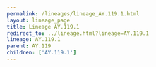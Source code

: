 ```yaml
---
permalink: /lineages/lineage_AY.119.1.html
layout: lineage_page
title: Lineage AY.119.1
redirect_to: ../lineage.html?lineage=AY.119.1
lineage: AY.119.1
parent: AY.119
children: ['AY.119.1']
---
```

